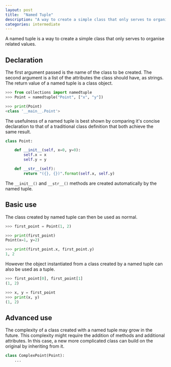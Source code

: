 ```yaml
---
layout: post
title:  "Named Tuple"
description: "A way to create a simple class that only serves to organise related values."
categories: intermediate
---
```


A named tuple is a way to create a simple class that only serves to organise related values.

## Declaration

The first argument passed is the name of the class to be created. The second argument is a list of the attributes the class should have, as strings. The return value of a named tuple is a class object.

```python
>>> from collections import namedtuple
>>> Point = namedtuple("Point", ["x", "y"])

>>> print(Point)
<class '__main__.Point'>
```

The usefulness of a named tuple is best shown by comparing it's concise declaration to that of a traditional class definition that both achieve the same result.

```python
class Point:

	def __init__(self, x=0, y=0):
		self.x = x
		self.y = y

	def __str__(self):
		return "({}, {})".format(self.x, self.y)
```
The `__init__()` and `__str__()` methods are created automatically by the named tuple.

## Basic use

The class created by named tuple can then be used as normal.

```python
>>> first_point = Point(1, 2)

>>> print(first_point)
Point(x=1, y=2)

>>> print(first_point.x, first_point.y)
1, 2
```

However the object instantiated from a class created by a named tuple can also be used as a tuple.

```python
>>> first_point[0], first_point[1]
(1, 2)

>>> x, y = first_point
>>> print(x, y)
(1, 2)
```

## Advanced use

The complexity of a class created with a named tuple may grow in the future. This complexity might require the addition of methods and additional attributes. In this case, a new more complicated class can build on the original by inheriting from it.

```python
class ComplexPoint(Point):
	...
```
